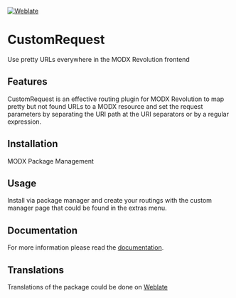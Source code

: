 [![Weblate](https://hosted.weblate.org/widgets/modx-customrequest/-/svg-badge.svg)](https://hosted.weblate.org/engage/modx-customrequest/)

# CustomRequest

Use pretty URLs everywhere in the MODX Revolution frontend

## Features

CustomRequest is an effective routing plugin for MODX Revolution to map pretty 
but not found URLs to a MODX resource and set the request parameters by 
separating the URI path at the URI separators or by a regular expression.

## Installation

MODX Package Management

## Usage

Install via package manager and create your routings with the custom manager
page that could be found in the extras menu.

## Documentation

For more information please read the [documentation](https://jako.github.io/CustomRequest/).

## Translations

Translations of the package could be done on [Weblate](https://hosted.weblate.org/engage/modx-customrequest/)
